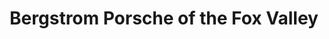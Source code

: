 ---
title: "Bergstrom Porsche of the Fox Valley"
url: /appleton/bergstrom-porsche-of-the-fox-valley/
shop: car
---